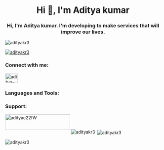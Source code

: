 
<h1 align="center">Hi 👋, I'm Aditya kumar</h1>
<h3 align="center">Hi, I'm Aditya kumar. I'm developing to make services that will improve our lives.</h3>
<p align="left"> <img src="https://komarev.com/ghpvc/?username=adityakr3&label=Profile%20views&color=0e75b6&style=flat" alt="adityakr3" /> </p>

<p align="left"> <a href="https://github.com/ryo-ma/github-profile-trophy"><img src="https://github-profile-trophy.vercel.app/?username=adityakr3" alt="adityakr3" /></a> </p>

<h3 align="left">Connect with me:</h3>
<p align="left">
<a href="https://linkedin.com/in/aditya-kumar" target="blank"><img align="center" src="https://raw.githubusercontent.com/rahuldkjain/github-profile-readme-generator/master/src/images/icons/Social/linked-in-alt.svg" alt="aditya-kumar" height="30" width="40" /></a>
</p>

<h3 align="left">Languages and Tools:</h3>

<h3 align="left">Support:</h3>
<p><a href="https://www.buymeacoffee.com/adityac22fW"> <img align="left" src="https://cdn.buymeacoffee.com/buttons/v2/default-yellow.png" height="50" width="210" alt="adityac22fW" /></a></p><br><br>

<p><img align="left" src="https://github-readme-stats.vercel.app/api/top-langs?username=adityakr3&show_icons=true&locale=en&layout=compact" alt="adityakr3" /></p>

<p>&nbsp;<img align="center" src="https://github-readme-stats.vercel.app/api?username=adityakr3&show_icons=true&locale=en" alt="adityakr3" /></p>

<p><img align="center" src="https://github-readme-streak-stats.herokuapp.com/?user=adityakr3&" alt="adityakr3" /></p>
